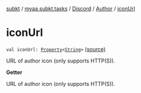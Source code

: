 [subkt](../../../index.md) / [myaa.subkt.tasks](../../index.md) / [Discord](../index.md) / [Author](index.md) / [iconUrl](./icon-url.md)

# iconUrl

`val iconUrl: `[`Property`](https://docs.gradle.org/current/javadoc/org/gradle/api/provider/Property.html)`<`[`String`](https://kotlinlang.org/api/latest/jvm/stdlib/kotlin/-string/index.html)`>` [(source)](https://github.com/Myaamori/SubKt/blob/master/src/main/kotlin/myaa/subkt/tasks/discordtask.kt#L210)

URL of author icon (only supports HTTP(S)).

**Getter**

URL of author icon (only supports HTTP(S)).

